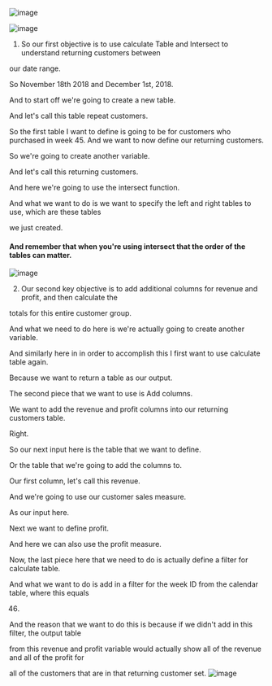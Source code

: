 ![image](https://github.com/liubovkyry/DAX/assets/118057504/2d29232c-5b0f-4cd8-8cbe-6a794cbab9d5)

![image](https://github.com/liubovkyry/DAX/assets/118057504/cc680b68-0121-4392-a95c-ada08699cc8e)


1)   So our first objective is to use calculate Table and Intersect to understand returning customers between

our date range.

So November 18th 2018 and December 1st, 2018.

And to start off we're going to create a new table.

And let's call this table repeat customers.

So the first table I want to define is going to be for customers who purchased in week 45.
And we want to now define our returning customers.

So we're going to create another variable.

And let's call this returning customers.

And here we're going to use the intersect function.

And what we want to do is we want to specify the left and right tables to use, which are these tables

we just created.

#### And remember that when you're using intersect that the order of the tables can matter.

![image](https://github.com/liubovkyry/DAX/assets/118057504/03935733-2d50-4eb9-95a5-81dc5e581c37)


2)   Our second key objective is to add additional columns for revenue and profit, and then calculate the

totals for this entire customer group.

And what we need to do here is we're actually going to create another variable.

And similarly here in in order to accomplish this I first want to use calculate table again.

Because we want to return a table as our output.

The second piece that we want to use is Add columns.

We want to add the revenue and profit columns into our returning customers table.

Right.

So our next input here is the table that we want to define.

Or the table that we're going to add the columns to.

Our first column, let's call this revenue.

And we're going to use our customer sales measure.

As our input here.

Next we want to define profit.

And here we can also use the profit measure.

Now, the last piece here that we need to do is actually define a filter for calculate table.

And what we want to do is add in a filter for the week ID from the calendar table, where this equals

46.

And the reason that we want to do this is because if we didn't add in this filter, the output table

from this revenue and profit variable would actually show all of the revenue and all of the profit for

all of the customers that are in that returning customer set.
![image](https://github.com/liubovkyry/DAX/assets/118057504/a2a3bc0c-d772-4338-9a9c-937ca7e2b2d0)
